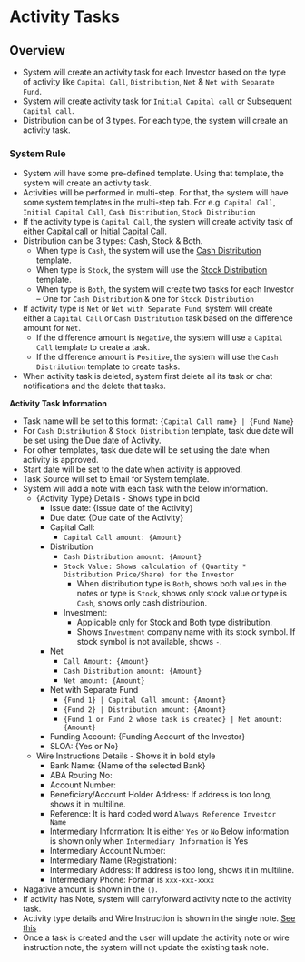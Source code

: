 # Activity Tasks

## Overview

- System will create an activity task for each Investor based on the type of activity like `Capital Call`, `Distribution`, `Net` & `Net with Separate Fund`.
- System will create activity task for `Initial Capital call` or Subsequent `Capital call`.
- Distribution can be of 3 types. For each type, the system will create an activity task.  


### System Rule

- System will have some pre-defined template. Using that template, the system will create an activity task.
- Activities will be performed in multi-step. For that, the system will have some system templates in the multi-step tab. For e.g. `Capital Call`, `Initial Capital Call`, `Cash Distribution`, `Stock Distribution` 
- If the activity type is `Capital Call`, the system will create activity task of either [Capital call](https://drive.google.com/file/d/14gsdNtyM3hE57rqExFCcPLAQXgtfTkDP/view?usp=share_link) or [Initial Capital Call](https://drive.google.com/file/d/1VzZBZC5-XgVB4LpiPTzS_iLhSw2fvY5J/view?usp=share_link).
- Distribution can be 3 types: Cash, Stock & Both.
    - When type is `Cash`, the system will use the [Cash Distribution](https://drive.google.com/file/d/1e0r-NA4DnMCk-9xmCI1h6pJyAnFrypZM/view?usp=share_link) template.
    - When type is `Stock`, the system will use the [Stock Distribution](https://drive.google.com/file/d/15AkRwebVSnF97EAA99RQ18f-Sc4GLXnA/view?usp=share_link) template.
    - When type is `Both`, the system will create two tasks for each Investor – One for `Cash Distribution` & one for `Stock Distribution`
- If activity type is `Net` or `Net with Separate Fund`, system will create either a `Capital Call` or `Cash Distribution` task based on the difference amount for `Net`.
    - If the difference amount is `Negative`, the system will use a `Capital Call` template to create a task.
    - If the difference amount is `Positive`, the system will use the `Cash Distribution` template to create tasks.
- When activity task is deleted, system first delete all its task or chat notifications and the delete that tasks.

**Activity Task Information**
- Task name will be set to this format: `{Capital Call name} | {Fund Name}`
- For `Cash Distribution` & `Stock Distribution` template, task due date will be set using the Due date of Activity.
- For other templates, task due date will be set using the date when activity is approved.
- Start date will be set to the date when activity is approved.
- Task Source will set to Email for System template. 
- System will add a note with each task with the below information.
    - {Activity Type} Details - Shows type in bold
        - Issue date: {Issue date of the Activity}
        - Due date: {Due date of the Activity}
        - Capital Call:
            - `Capital Call amount: {Amount}`
        - Distribution
            - `Cash Distribution amount: {Amount}`
            - `Stock Value: Shows calculation of (Quantity * Distribution Price/Share) for the Investor`
                - When distribution type is `Both`, shows both values in the notes or type is `Stock`, shows only stock value or type is `Cash`, shows only cash distribution.  
            - Investment: 
                - Applicable only for Stock and Both type distribution. 
                - Shows `Investment` company name with its stock symbol. If stock symbol is not available, shows `-`.       
        - Net
            - `Call Amount: {Amount}`
            - `Cash Distribution amount: {Amount}`
            - `Net amount: {Amount}`
        - Net with Separate Fund
            - `{Fund 1} | Capital Call amount: {Amount}`
            - `{Fund 2} | Distribution amount: {Amount}`
            - `{Fund 1 or Fund 2 whose task is created} | Net amount: {Amount}`
        - Funding Account: {Funding Account of the Investor}
        - SLOA: {Yes or No} 
    - Wire Instructions Details - Shows it in bold style
        - Bank Name: {Name of the selected Bank}
        - ABA Routing No:
        - Account Number:
        - Beneficiary/Account Holder Address: If address is too long, shows it in multiline.
        - Reference: It is hard coded word `Always Reference Investor Name`
        - Intermediary Information: It is either `Yes` or `No`
        Below information is shown only when `Intermediary Information` is Yes
        - Intermediary Account Number: 
        - Intermediary Name (Registration):
        - Intermediary Address: If address is too long, shows it in multiline.
        - Intermediary Phone: Formar is `xxx-xxx-xxxx` 
- Nagative amount is shown in the `()`.
- If activity has Note, system will carryforward activity note to the activity task.
- Activity type details and Wire Instruction is shown in the single note. [See this](https://drive.google.com/file/d/16hTdB2xtgudaC8qlo17czyZEVOQRknCV/view?usp=sharing)
- Once a task is created and the user will update the activity note or wire instruction note, the system will not update the existing task note. 
    
